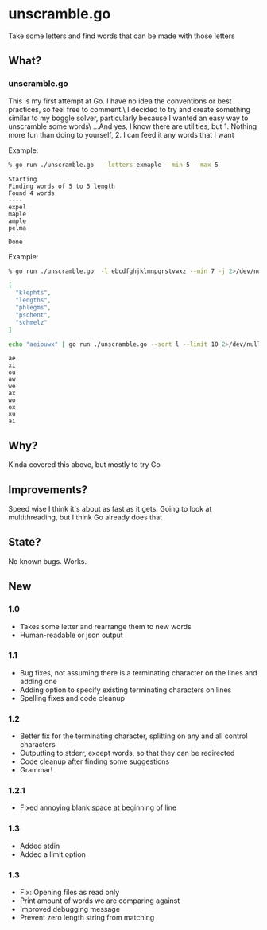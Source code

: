 # unscramble.go

Take some letters and find words that can be made with those letters

## What?
### unscramble.go
This is my first attempt at Go.  I have no idea the conventions or best practices, so feel free to comment.\ 
I decided to try and create something similar to my boggle solver, particularly because I wanted an easy way to unscramble some words\ 
...And yes, I know there are utilities, but 1.  Nothing more fun than doing to yourself, 2. I can feed it any words that I want

Example:
```bash
% go run ./unscramble.go  --letters exmaple --min 5 --max 5
```
``` ignorelang
Starting
Finding words of 5 to 5 length
Found 4 words
----
expel
maple
ample
pelma
----
Done
```

Example:
```bash
% go run ./unscramble.go  -l ebcdfghjklmnpqrstvwxz --min 7 -j 2>/dev/null | jq .
```
``` json
[
  "klephts",
  "lengths",
  "phlegms",
  "pschent",
  "schmelz"
]
```
```bash
echo "aeiouwx" | go run ./unscramble.go --sort l --limit 10 2>/dev/null
```
``` ignorelang
ae
xi
ou
aw
we
ax
wo
ox
xu
ai
```

## Why?
Kinda covered this above, but mostly to try Go

## Improvements?
Speed wise I think it's about as fast as it gets.  Going to look at multithreading, but I think Go already does that

## State?
No known bugs.  Works.  

## New
### 1.0
- Takes some letter and rearrange them to new words
- Human-readable or json output
### 1.1
- Bug fixes, not assuming there is a terminating character on the lines and adding one
- Adding option to specify existing terminating characters on lines
- Spelling fixes and code cleanup
### 1.2
- Better fix for the terminating character, splitting on any and all control characters
- Outputting to stderr, except words, so that they can be redirected
- Code cleanup after finding some suggestions
- Grammar!
### 1.2.1
- Fixed annoying blank space at beginning of line
### 1.3
- Added stdin
- Added a limit option
### 1.3
- Fix: Opening files as read only
- Print amount of words we are comparing against
- Improved debugging message
- Prevent zero length string from matching